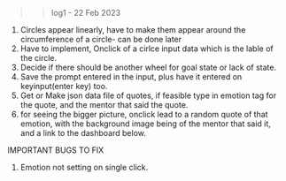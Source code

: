>>log1 - 22 Feb 2023
1. Circles appear linearly, have to make them appear around the circumference of a circle- can be done later
2. Have to implement, Onclick of a cirlce input data which is the lable of the circle.
3. Decide if there should be another wheel for goal state or lack of state.
4. Save the prompt entered in the input, plus have it entered on keyinput(enter key) too.
5. Get or Make json data file of quotes, if feasible type in emotion tag for the quote, and the mentor that said the quote.
6. for seeing the bigger picture, onclick lead to a random quote of that emotion, with the background image being of the mentor that said it, and a link to the dashboard below.

IMPORTANT BUGS TO FIX
1. Emotion not setting on single click.